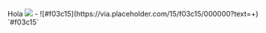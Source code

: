 <br />
Hola
<img  src="https://developers.giphy.com/branch/master/static/api-c99e353f761d318322c853c03ebcf21b.gif" />
- ![#f03c15](https://via.placeholder.com/15/f03c15/000000?text=+) `#f03c15`

